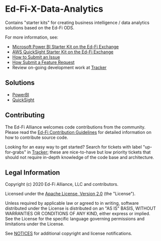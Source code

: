 # Ed-Fi-X-Data-Analytics

Contains "starter kits" for creating business intelligence / data analytics solutions based on the Ed-Fi ODS.

For more information, see:

* [Microsoft Power BI Starter Kit on the Ed-Fi Exchange](https://techdocs.ed-fi.org/pages/viewpage.action?pageId=68061112)
* [AWS QuickSight Starter Kit on the Ed-Fi Exchange](https://techdocs.ed-fi.org/display/EXCHANGE/AWS+QuickSight+Starter+Kit)
* [How to Submit an Issue](https://techdocs.ed-fi.org/display/ETKB/How+To%3A+Submit+an+Issue)
* [How Submit a Feature Request](https://techdocs.ed-fi.org/display/ETKB/How+To%3A+Submit+a+Feature+Request)
* Review on-going development work at [Tracker](https://tracker.ed-fi.org/browse/EXC)

## Solutions

* [PowerBI](PowerBI/readme.md)
* [QuickSight](QuickSight/readme.md)

## Contributing

The Ed-Fi Alliance welcomes code contributions from the community. Please read
the [Ed-Fi Contribution
Guidelines](https://techdocs.ed-fi.org/display/ETKB/Code+Contribution+Guidelines)
for detailed information on how to contribute source code.

Looking for an easy way to get started? Search for tickets with label
"up-for-grabs" in [Tracker](https://tracker.ed-fi.org/browse/EXC);
these are nice-to-have but low priority tickets that should not
require in-depth knowledge of the code base and architecture.

## Legal Information

Copyright (c) 2020 Ed-Fi Alliance, LLC and contributors.

Licensed under the [Apache License, Version 2.0](LICENSE) (the "License").

Unless required by applicable law or agreed to in writing, software
distributed under the License is distributed on an "AS IS" BASIS,
WITHOUT WARRANTIES OR CONDITIONS OF ANY KIND, either express or implied.
See the License for the specific language governing permissions and
limitations under the License.

See [NOTICES](NOTICES.md) for additional copyright and license notifications.
